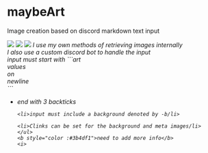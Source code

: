 # maybeArt
Image creation based on discord markdown text input
<html>
  <img src='https://raw.githubusercontent.com/Aurob/maybeArt/master/inputText.png'/>
  <img src='https://raw.githubusercontent.com/Aurob/maybeArt/master/exampleText.png'/>
  <img src='https://raw.githubusercontent.com/Aurob/maybeArt/master/example.png'/>
  <i>
    I use my own methods of retrieving images internally<br>
    I also use a custom discord bot to handle the input<br>
    input must start with ```art<br>
    values <br>
    on<br>
    newline<br>
    ```<br>
    <ul>
    <li>end with 3 backticks</li>
    
    <li>input must include a background denoted by -b/li>
    
    <li>Clinks can be set for the background and meta images/li>
    </ul>
    <b style="color :#3b4df1">need to add more info</b>   
    <i>
</html>
